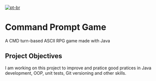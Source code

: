 [![pt-br](https://img.shields.io/badge/lang-pt--br-green.svg)](https://github.com/deyvidfernandes/CommandPromptGame/blob/db6ebdd33913ce6d777ecf366635c074c06d3f4c/README.pt-br.md)
# Command Prompt Game

A CMD turn-based ASCII RPG game made with Java

## Project Objectives

I am working on this project to improve and pratice good pratices in Java development, OOP, unit tests, Git versioning and other skills.
